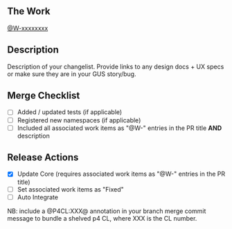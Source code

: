 ## The Work

[@W-xxxxxxxx](https://gus.my.salesforce.com/apex/ADM_WorkLocator?bugorworknumber=W-xxxxxxxx)

## Description

Description of your changelist. Provide links to any design docs + UX specs or make sure they are in your GUS story/bug.

## Merge Checklist

-   [ ] Added / updated tests (if applicable)
-   [ ] Registered new namespaces (if applicable)
-   [ ] Included all associated work items as "@W-" entries in the PR title **AND** description

## Release Actions

-   [x] Update Core (requires associated work items as "@W-" entries in the PR title)
-   [ ] Set associated work items as "Fixed"
-   [ ] Auto Integrate

NB: include a @P4CL:XXX@ annotation in your branch merge commit message to bundle a shelved p4 CL, where XXX is the CL number.
